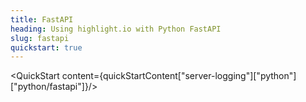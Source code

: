 ```yaml
---
title: FastAPI
heading: Using highlight.io with Python FastAPI
slug: fastapi
quickstart: true
---
```


<QuickStart content={quickStartContent["server-logging"]["python"]["python/fastapi"]}/>
